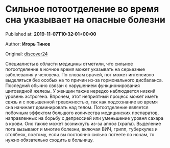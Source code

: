 
# Сильное потоотделение во время сна указывает на опасные болезни

Published at: **2019-11-07T10:32:01+00:00**

Author: **Игорь Тинов**

Original: [discover24](https://discover24.ru/2019/11/silnoe-potootdelenie-vo-vremya-sna-ukazyvaet-na-opasnye-bolezni/)

Специалисты в области медицины отметили, что сильное потоотделение в ночное время может указывать на серьезные заболевания у человека.
По словам врачей, пот может интенсивно выделяться без особых на то причин из-за гормонального дисбаланса. Последний обычно связан с нарушением функционирования щитовидной железы. У женщин также нередко наблюдается низкий уровень эстрогена. Впрочем, этот неприятный процесс может иметь связь и с повышенной тревожностью, так как подсознание во время сна начинает доминировать над телом.
Потоотделение является побочным эффектом большого количества медицинских препаратов, направленных на борьбу с депрессией или уменьшение уровня сахара в крови. Оно также может возникнуть из-за апноэ (храпа). Выделение пота вызывают и многие болезни, включая ВИЧ, грипп, туберкулез и столбняк, поэтому, если вы постоянно сильно потеете по ночам, то нужно обязательно сходить в больницу.
